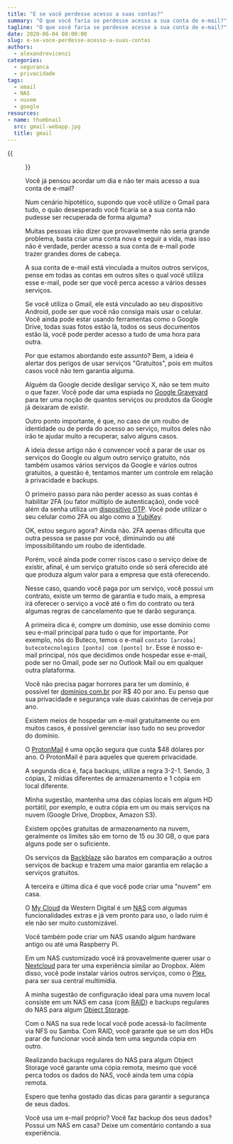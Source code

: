 ```yaml
---
title: "E se você perdesse acesso a suas contas?"
summary: "O que você faria se perdesse acesso a sua conta de e-mail?"
tagline: "O que você faria se perdesse acesso a sua conta de e-mail?"
date: 2020-06-04 08:00:00
slug: e-se-voce-perdesse-acesso-a-suas-contas
authors:
  - alexandrevicenzi
categories:
  - seguranca
  - privacidade
tags:
  - email
  - NAS
  - nuvem
  - google
resources:
- name: thumbnail
  src: gmail-webapp.jpg
  title: gmail
---
```


{{<figure src="thumbnail" alt="Gmail" caption="Photo by Webaroo on [Unsplash](https://unsplash.com)">}}

Você já pensou acordar um dia e não ter mais acesso a sua conta de e-mail?

Num cenário hipotético, supondo que você utilize o Gmail para tudo, o quão desesperado você ficaria se a sua conta não pudesse ser recuperada de forma alguma?

Muitas pessoas irão dizer que provavelmente não seria grande problema, basta criar uma conta nova e seguir a vida, mas isso não é verdade, perder acesso a sua conta de e-mail pode trazer grandes dores de cabeça.

A sua conta de e-mail está vinculada a muitos outros serviços, pense em todas as contas em outros sites o qual você utiliza esse e-mail, pode ser que você perca acesso a vários desses serviços.

Se você utiliza o Gmail, ele está vinculado ao seu dispositivo Android, pode ser que você não consiga mais usar o celular. Você ainda pode estar usando ferramentas como o Google Drive, todas suas fotos estão lá, todos os seus documentos estão lá, você pode perder acesso a tudo de uma hora para outra.

Por que estamos abordando este assunto? Bem, a ideia é alertar dos perigos de usar serviços "Gratuitos", pois em muitos casos você não tem garantia alguma.

Alguém da Google decide desligar serviço X, não se tem muito o que fazer. Você pode dar uma espiada no [Google Graveyard](https://killedbygoogle.com/) para ter uma noção de quantos serviços ou produtos da Google já deixaram de existir.

Outro ponto importante, é que, no caso de um roubo de identidade ou de perda do acesso ao serviço, muitos deles não irão te ajudar muito a recuperar, salvo alguns casos.

A ideia desse artigo não é convencer você a parar de usar os serviços do Google ou algum outro serviço gratuito, nós também usamos vários serviços da Google e vários outros gratuitos, a questão é, tentamos manter um controle em relação à privacidade e backups.

O primeiro passo para não perder acesso as suas contas é habilitar 2FA (ou fator múltiplo de autenticação), onde você além da senha utiliza um [dispositivo OTP](https://pt.wikipedia.org/wiki/Senha_descart%C3%A1vel). Você pode utilizar o seu celular como 2FA ou algo como a [YubiKey](https://www.yubico.com/).

OK, estou seguro agora? Ainda não. 2FA apenas dificulta que outra pessoa se passe por você, diminuindo ou até impossibilitando um roubo de identidade.

Porém, você ainda pode correr riscos caso o serviço deixe de existir, afinal, é um serviço gratuito onde só será oferecido até que produza algum valor para a empresa que está oferecendo.

Nesse caso, quando você paga por um serviço, você possui um contrato, existe um termo de garantia e tudo mais, a empresa irá oferecer o serviço a você até o fim do contrato ou terá algumas regras de cancelamento que te darão segurança.

A primeira dica é, compre um domínio, use esse domínio como seu e-mail principal para tudo o que for importante. Por exemplo, nós do Buteco, temos o e-mail `contato [arroba] butecotecnologico [ponto] com [ponto] br`. Esse é nosso e-mail principal, nós que decidimos onde hospedar esse e-mail, pode ser no Gmail, pode ser no Outlook Mail ou em qualquer outra plataforma.

Você não precisa pagar horrores para ter um domínio, é possível ter [domínios com.br](https://registro.br/) por R$ 40 por ano. Eu penso que sua privacidade e segurança vale duas caixinhas de cerveja por ano.

Existem meios de hospedar um e-mail gratuitamente ou em muitos casos, é possível gerenciar isso tudo no seu provedor do domínio.

O [ProtonMail](https://protonmail.com/) é uma opção segura que custa $48 dólares por ano. O ProtonMail é para aqueles que querem privacidade.

A segunda dica é, faça backups, utilize a regra 3-2-1. Sendo, 3 cópias, 2 mídias diferentes de armazenamento e 1 cópia em local diferente.

Minha sugestão, mantenha uma das cópias locais em algum HD portátil, por exemplo, e outra cópia em um ou mais serviços na nuvem (Google Drive, Dropbox, Amazon S3).

Existem opções gratuitas de armazenamento na nuvem, geralmente os limites são em torno de 15 ou 30 GB, o que para alguns pode ser o suficiente.

Os serviços da [Backblaze](https://www.backblaze.com/) são baratos em comparação a outros serviços de backup e trazem uma maior garantia em relação a serviços gratuitos.

A terceira e última dica é que você pode criar uma "nuvem" em casa.

O [My Cloud](https://www.mycloud.com/) da Western Digital é um [NAS](https://pt.wikipedia.org/wiki/Network-attached_storage) com algumas funcionalidades extras e já vem pronto para uso, o lado ruim é ele não ser muito customizável.

Você também pode criar um NAS usando algum hardware antigo ou até uma Raspberry Pi.

Em um NAS customizado você irá provavelmente querer usar o [Nextcloud](https://nextcloud.com/) para ter uma experiência similar ao Dropbox. Além disso, você pode instalar vários outros serviços, como o [Plex](https://www.plex.tv/), para ser sua central multimídia.

A minha sugestão de configuração ideal para uma nuvem local consiste em um NAS em casa (com [RAID](https://pt.wikipedia.org/wiki/RAID)) e backups regulares do NAS para algum [Object Storage](https://en.wikipedia.org/wiki/Object_storage).

Com o NAS na sua rede local você pode acessá-lo facilmente via NFS ou Samba. Com RAID, você garante que se um dos HDs parar de funcionar você ainda tem uma segunda cópia em outro.

Realizando backups regulares do NAS para algum Object Storage você garante uma cópia remota, mesmo que você perca todos os dados do NAS, você ainda tem uma cópia remota.

Espero que tenha gostado das dicas para garantir a segurança de seus dados.

Você usa um e-mail próprio? Você faz backup dos seus dados? Possui um NAS em casa? Deixe um comentário contando a sua experiência.
